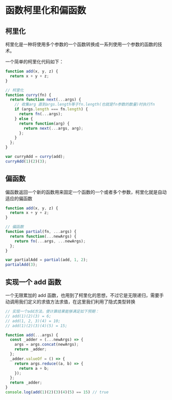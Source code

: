 # 函数柯里化和偏函数

## 柯里化

柯里化是一种将使用多个参数的一个函数转换成一系列使用一个参数的函数的技术。

一个简单的柯里化代码如下：

```js
function add(x, y, z) {
  return x + y + z;
}

// 柯里化
function curry(fn) {
  return function next(...args) {
    // 收集arg 直到args.length等于fn.length(也就是fn参数的数量)时执行fn
    if (args.length === fn.length) {
      return fn(...args);
    } else {
      return function(arg) {
        return next(...args, arg);
      };
    }
  };
}

var curryAdd = curry(add);
curryAdd(1)(2)(3);
```

## 偏函数

偏函数返回一个新的函数用来固定一个函数的一个或者多个参数，柯里化就是自动适应的偏函数

```js
function add(x, y, z) {
  return x + y + z;
}

// 偏函数
function partial(fn, ...args) {
  return function(...newArgs) {
    return fn(...args, ...newArgs);
  };
}

var partialAdd = partial(add, 1, 2);
partialAdd(3);
```

## 实现一个 add 函数

一个无限累加的 add 函数，也用到了柯里化的思想，不过它是无限递归，需要手动调用我们定义的求值方法求值，在这里我们利用了隐式类型转换

```js
// 实现一个add方法，使计算结果能够满足如下预期：
// add(1)(2)(3) = 6;
// add(1, 2, 3)(4) = 10;
// add(1)(2)(3)(4)(5) = 15;

function add(...args) {
  const _adder = (...newArgs) => {
    args = args.concat(newArgs);
    return _adder;
  };
  _adder.valueOf = () => {
    return args.reduce((a, b) => {
      return a + b;
    });
  };
  return _adder;
}
console.log(add(1)(2)(3)(4)(5) == 15) // true
```
